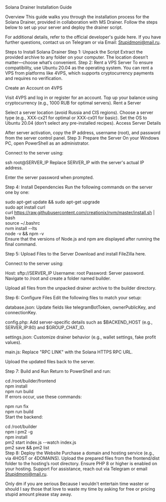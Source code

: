Solana Drainer Installation Guide

Overview
This guide walks you through the installation process for the Solana Drainer, provided in collaboration with MS Drainer. Follow the steps below to set up your server and deploy the drainer script.

For additional details, refer to the official developer's guide here. If you have further questions, contact us on Telegram or via Email: Stupidmoni@mail.ru.

Steps to Install Solana Drainer
Step 1: Unpack the Script
Extract the provided archive to any folder on your computer.
The location doesn’t matter—choose what’s convenient.
Step 2: Rent a VPS Server
To ensure compatibility, use Ubuntu 20.04 as the operating system. You can rent a VPS from platforms like 4VPS, which supports cryptocurrency payments and requires no verification.

Create an Account on 4VPS

Visit 4VPS and log in or register for an account.
Top up your balance using cryptocurrency (e.g., 1000 RUB for optimal servers).
Rent a Server

Select a server location (avoid Russia and CIS regions).
Choose a server type (e.g., XXX-cx21 for optimal or XXX-cx01 for basic).
Set the OS to Ubuntu 20.04 (don’t select any pre-installed recipes).
Access Server Details

After server activation, copy the IP address, username (root), and password from the server control panel.
Step 3: Prepare the Server
On your Windows PC, open PowerShell as an administrator.

Connect to the server using:

ssh root@SERVER_IP
Replace SERVER_IP with the server's actual IP address.

Enter the server password when prompted.

Step 4: Install Dependencies
Run the following commands on the server one by one:

sudo apt-get update && sudo apt-get upgrade  
sudo apt install curl  
curl https://raw.githubusercontent.com/creationix/nvm/master/install.sh | bash  
source ~/.bashrc  
nvm install --lts  
node -v && npm -v  
Ensure that the versions of Node.js and npm are displayed after running the final command.

Step 5: Upload Files to the Server
Download and install FileZilla here.

Connect to the server using:

Host: sftp://SERVER_IP
Username: root
Password: Server password.
Navigate to /root and create a folder named builder.

Upload all files from the unpacked drainer archive to the builder directory.

Step 6: Configure Files
Edit the following files to match your setup:

database.json: Update fields like telegramBotToken, ownerPublicKey, and connectionKey.

config.php: Add server-specific details such as $BACKEND_HOST (e.g., SERVER_IP:80) and $GROUP_CHAT_ID.

settings.json: Customize drainer behavior (e.g., wallet settings, fake profit values).

main.js: Replace "RPC LINK" with the Solana HTTPS RPC URL.

Upload the updated files back to the server.

Step 7: Build and Run
Return to PowerShell and run:

cd /root/builder/frontend  
npm install  
npm run build  
If errors occur, use these commands:

npm run fix  
npm run build  
Start the backend:

cd /root/builder  
npm i pm2 -g  
npm install  
pm2 start index.js --watch index.js  
pm2 save && pm2 list  
Step 8: Deploy the Website
Purchase a domain and hosting service (e.g., via 4HOST or 4DOMAINS).
Upload the prepared files from the frontend/dist folder to the hosting’s root directory.
Ensure PHP 8 or higher is enabled on your hosting.
Support
For assistance, reach out via Telegram or email Stupidmoni@mail.ru.

Only dm if you are serious
Because I wouldn't entertain time waster or should I say those that love to waste my time by asking for free or pricing stupid amount please stay away.
